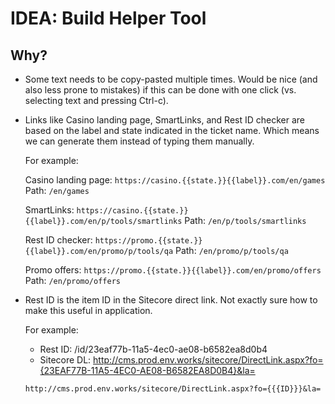 # IDEA: Build Helper Tool

## Why?

- Some text needs to be copy-pasted multiple times. Would be nice (and also less prone to mistakes) if this can be done with one click (vs. selecting text and pressing Ctrl-c).
- Links like Casino landing page, SmartLinks, and Rest ID checker are based on the label and state indicated in the ticket name. Which means we can generate them instead of typing them manually.

  For example:

  Casino landing page:
  `https://casino.{{state.}}{{label}}.com/en/games`
  Path: `/en/games`

  SmartLinks:
  `https://casino.{{state.}}{{label}}.com/en/p/tools/smartlinks`
  Path: `/en/p/tools/smartlinks`

  Rest ID checker:
  `https://promo.{{state.}}{{label}}.com/en/promo/p/tools/qa`
  Path: `/en/promo/p/tools/qa`

  Promo offers:
  `https://promo.{{state.}}{{label}}.com/en/promo/offers`
  Path: `/en/promo/offers`

- Rest ID is the item ID in the Sitecore direct link. Not exactly sure how to make this useful in application.

  For example:

  - Rest ID: /id/23eaf77b-11a5-4ec0-ae08-b6582ea8d0b4
  - Sitecore DL: http://cms.prod.env.works/sitecore/DirectLink.aspx?fo={23EAF77B-11A5-4EC0-AE08-B6582EA8D0B4}&la=

  `http://cms.prod.env.works/sitecore/DirectLink.aspx?fo={{{ID}}}&la=`
